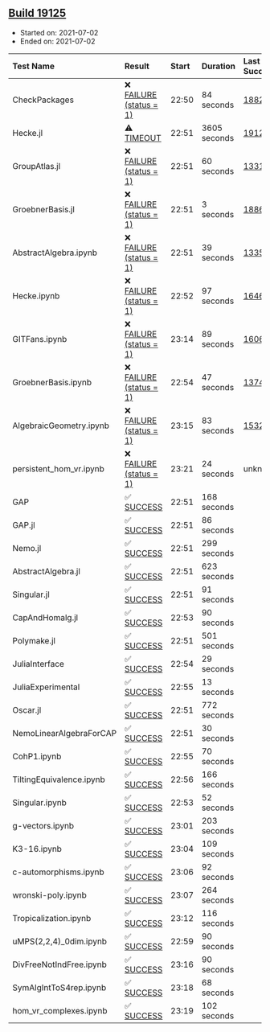 ## [Build 19125](https://oscarci.mathematik.uni-kl.de/job/oscar/19125/)

* Started on: 2021-07-02
* Ended on: 2021-07-02

| Test Name    | Result | Start | Duration | Last Success | First Failure |
|:-------------|:-------|:------|:---------|:-------------|:--------------|
| CheckPackages | ❌ [FAILURE (status = 1)](https://oscarci.mathematik.uni-kl.de/job/oscar/19125/artifact/logs/build-19125/CheckPackages.log) | 22:50 | 84 seconds | [18822](https://oscarci.mathematik.uni-kl.de/job/oscar/18822/) | [18823](https://oscarci.mathematik.uni-kl.de/job/oscar/18823/) |
| Hecke.jl | ⚠ [TIMEOUT](https://oscarci.mathematik.uni-kl.de/job/oscar/19125/artifact/logs/build-19125/Hecke.jl.log) | 22:51 | 3605 seconds | [19124](https://oscarci.mathematik.uni-kl.de/job/oscar/19124/) | [19125](https://oscarci.mathematik.uni-kl.de/job/oscar/19125/) |
| GroupAtlas.jl | ❌ [FAILURE (status = 1)](https://oscarci.mathematik.uni-kl.de/job/oscar/19125/artifact/logs/build-19125/GroupAtlas.jl.log) | 22:51 | 60 seconds | [13311](https://oscarci.mathematik.uni-kl.de/job/oscar/13311/) | [13312](https://oscarci.mathematik.uni-kl.de/job/oscar/13312/) |
| GroebnerBasis.jl | ❌ [FAILURE (status = 1)](https://oscarci.mathematik.uni-kl.de/job/oscar/19125/artifact/logs/build-19125/GroebnerBasis.jl.log) | 22:51 | 3 seconds | [18864](https://oscarci.mathematik.uni-kl.de/job/oscar/18864/) | [18865](https://oscarci.mathematik.uni-kl.de/job/oscar/18865/) |
| AbstractAlgebra.ipynb | ❌ [FAILURE (status = 1)](https://oscarci.mathematik.uni-kl.de/job/oscar/19125/artifact/logs/build-19125/AbstractAlgebra.ipynb.log) | 22:51 | 39 seconds | [13355](https://oscarci.mathematik.uni-kl.de/job/oscar/13355/) | [13356](https://oscarci.mathematik.uni-kl.de/job/oscar/13356/) |
| Hecke.ipynb | ❌ [FAILURE (status = 1)](https://oscarci.mathematik.uni-kl.de/job/oscar/19125/artifact/logs/build-19125/Hecke.ipynb.log) | 22:52 | 97 seconds | [16463](https://oscarci.mathematik.uni-kl.de/job/oscar/16463/) | [16464](https://oscarci.mathematik.uni-kl.de/job/oscar/16464/) |
| GITFans.ipynb | ❌ [FAILURE (status = 1)](https://oscarci.mathematik.uni-kl.de/job/oscar/19125/artifact/logs/build-19125/GITFans.ipynb.log) | 23:14 | 89 seconds | [16068](https://oscarci.mathematik.uni-kl.de/job/oscar/16068/) | [16069](https://oscarci.mathematik.uni-kl.de/job/oscar/16069/) |
| GroebnerBasis.ipynb | ❌ [FAILURE (status = 1)](https://oscarci.mathematik.uni-kl.de/job/oscar/19125/artifact/logs/build-19125/GroebnerBasis.ipynb.log) | 22:54 | 47 seconds | [13748](https://oscarci.mathematik.uni-kl.de/job/oscar/13748/) | [13749](https://oscarci.mathematik.uni-kl.de/job/oscar/13749/) |
| AlgebraicGeometry.ipynb | ❌ [FAILURE (status = 1)](https://oscarci.mathematik.uni-kl.de/job/oscar/19125/artifact/logs/build-19125/AlgebraicGeometry.ipynb.log) | 23:15 | 83 seconds | [15322](https://oscarci.mathematik.uni-kl.de/job/oscar/15322/) | [15323](https://oscarci.mathematik.uni-kl.de/job/oscar/15323/) |
| persistent_hom_vr.ipynb | ❌ [FAILURE (status = 1)](https://oscarci.mathematik.uni-kl.de/job/oscar/19125/artifact/logs/build-19125/persistent_hom_vr.ipynb.log) | 23:21 | 24 seconds | unknown | unknown |
| GAP | ✅ [SUCCESS](https://oscarci.mathematik.uni-kl.de/job/oscar/19125/artifact/logs/build-19125/GAP.log) | 22:51 | 168 seconds |  |  |
| GAP.jl | ✅ [SUCCESS](https://oscarci.mathematik.uni-kl.de/job/oscar/19125/artifact/logs/build-19125/GAP.jl.log) | 22:51 | 86 seconds |  |  |
| Nemo.jl | ✅ [SUCCESS](https://oscarci.mathematik.uni-kl.de/job/oscar/19125/artifact/logs/build-19125/Nemo.jl.log) | 22:51 | 299 seconds |  |  |
| AbstractAlgebra.jl | ✅ [SUCCESS](https://oscarci.mathematik.uni-kl.de/job/oscar/19125/artifact/logs/build-19125/AbstractAlgebra.jl.log) | 22:51 | 623 seconds |  |  |
| Singular.jl | ✅ [SUCCESS](https://oscarci.mathematik.uni-kl.de/job/oscar/19125/artifact/logs/build-19125/Singular.jl.log) | 22:51 | 91 seconds |  |  |
| CapAndHomalg.jl | ✅ [SUCCESS](https://oscarci.mathematik.uni-kl.de/job/oscar/19125/artifact/logs/build-19125/CapAndHomalg.jl.log) | 22:53 | 90 seconds |  |  |
| Polymake.jl | ✅ [SUCCESS](https://oscarci.mathematik.uni-kl.de/job/oscar/19125/artifact/logs/build-19125/Polymake.jl.log) | 22:51 | 501 seconds |  |  |
| JuliaInterface | ✅ [SUCCESS](https://oscarci.mathematik.uni-kl.de/job/oscar/19125/artifact/logs/build-19125/JuliaInterface.log) | 22:54 | 29 seconds |  |  |
| JuliaExperimental | ✅ [SUCCESS](https://oscarci.mathematik.uni-kl.de/job/oscar/19125/artifact/logs/build-19125/JuliaExperimental.log) | 22:55 | 13 seconds |  |  |
| Oscar.jl | ✅ [SUCCESS](https://oscarci.mathematik.uni-kl.de/job/oscar/19125/artifact/logs/build-19125/Oscar.jl.log) | 22:51 | 772 seconds |  |  |
| NemoLinearAlgebraForCAP | ✅ [SUCCESS](https://oscarci.mathematik.uni-kl.de/job/oscar/19125/artifact/logs/build-19125/NemoLinearAlgebraForCAP.log) | 22:51 | 30 seconds |  |  |
| CohP1.ipynb | ✅ [SUCCESS](https://oscarci.mathematik.uni-kl.de/job/oscar/19125/artifact/logs/build-19125/CohP1.ipynb.log) | 22:55 | 70 seconds |  |  |
| TiltingEquivalence.ipynb | ✅ [SUCCESS](https://oscarci.mathematik.uni-kl.de/job/oscar/19125/artifact/logs/build-19125/TiltingEquivalence.ipynb.log) | 22:56 | 166 seconds |  |  |
| Singular.ipynb | ✅ [SUCCESS](https://oscarci.mathematik.uni-kl.de/job/oscar/19125/artifact/logs/build-19125/Singular.ipynb.log) | 22:53 | 52 seconds |  |  |
| g-vectors.ipynb | ✅ [SUCCESS](https://oscarci.mathematik.uni-kl.de/job/oscar/19125/artifact/logs/build-19125/g-vectors.ipynb.log) | 23:01 | 203 seconds |  |  |
| K3-16.ipynb | ✅ [SUCCESS](https://oscarci.mathematik.uni-kl.de/job/oscar/19125/artifact/logs/build-19125/K3-16.ipynb.log) | 23:04 | 109 seconds |  |  |
| c-automorphisms.ipynb | ✅ [SUCCESS](https://oscarci.mathematik.uni-kl.de/job/oscar/19125/artifact/logs/build-19125/c-automorphisms.ipynb.log) | 23:06 | 92 seconds |  |  |
| wronski-poly.ipynb | ✅ [SUCCESS](https://oscarci.mathematik.uni-kl.de/job/oscar/19125/artifact/logs/build-19125/wronski-poly.ipynb.log) | 23:07 | 264 seconds |  |  |
| Tropicalization.ipynb | ✅ [SUCCESS](https://oscarci.mathematik.uni-kl.de/job/oscar/19125/artifact/logs/build-19125/Tropicalization.ipynb.log) | 23:12 | 116 seconds |  |  |
| uMPS(2,2,4)_0dim.ipynb | ✅ [SUCCESS](https://oscarci.mathematik.uni-kl.de/job/oscar/19125/artifact/logs/build-19125/uMPS-2-2-4-_0dim.ipynb.log) | 22:59 | 90 seconds |  |  |
| DivFreeNotIndFree.ipynb | ✅ [SUCCESS](https://oscarci.mathematik.uni-kl.de/job/oscar/19125/artifact/logs/build-19125/DivFreeNotIndFree.ipynb.log) | 23:16 | 90 seconds |  |  |
| SymAlgIntToS4rep.ipynb | ✅ [SUCCESS](https://oscarci.mathematik.uni-kl.de/job/oscar/19125/artifact/logs/build-19125/SymAlgIntToS4rep.ipynb.log) | 23:18 | 68 seconds |  |  |
| hom_vr_complexes.ipynb | ✅ [SUCCESS](https://oscarci.mathematik.uni-kl.de/job/oscar/19125/artifact/logs/build-19125/hom_vr_complexes.ipynb.log) | 23:19 | 102 seconds |  |  |
